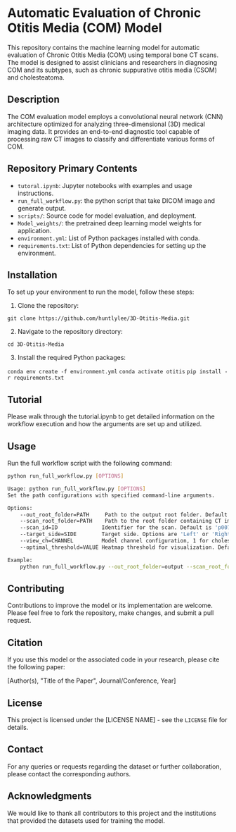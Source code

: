 # Automatic Evaluation of Chronic Otitis Media (COM) Model

This repository contains the machine learning model for automatic evaluation of Chronic Otitis Media (COM) using temporal bone CT scans. The model is designed to assist clinicians and researchers in diagnosing COM and its subtypes, such as chronic suppurative otitis media (CSOM) and cholesteatoma.

## Description

The COM evaluation model employs a convolutional neural network (CNN) architecture optimized for analyzing three-dimensional (3D) medical imaging data. It provides an end-to-end diagnostic tool capable of processing raw CT images to classify and differentiate various forms of COM.

## Repository Primary Contents 

- `tutoral.ipynb`: Jupyter notebooks with examples and usage instructions.
- `run_full_workflow.py`: the python script that take DICOM image and generate output. 
- `scripts/`: Source code for model evaluation, and deployment.
- `Model_weights/`: the pretrained deep learning model weights for application.
- `environment.yml`: List of Python packages installed with conda.
- `requirements.txt`: List of Python dependencies for setting up the environment.

## Installation

To set up your environment to run the model, follow these steps:

1. Clone the repository:

`git clone https://github.com/huntlylee/3D-Otitis-Media.git`

2. Navigate to the repository directory:

`cd 3D-Otitis-Media`

3. Install the required Python packages:

`conda env create -f environment.yml`
`conda activate otitis`
`pip install -r requirements.txt`

## Tutorial

Please walk through the tutorial.ipynb to get detailed information on the workflow execution and how the arguments are set up and utilized.

## Usage
Run the full workflow script with the following command:

```bash
python run_full_workflow.py [OPTIONS]

Usage: python run_full_workflow.py [OPTIONS]
Set the path configurations with specified command-line arguments.

Options:
    --out_root_folder=PATH     Path to the output root folder. Default is 'output'.
    --scan_root_folder=PATH    Path to the root folder containing CT images. Default is 'CT_images'.
    --scan_id=ID              Identifier for the scan. Default is 'p00726056-231124'.
    --target_side=SIDE        Target side. Options are 'Left' or 'Right'. Default is 'Left'.
    --view_ch=CHANNEL         Model channel configuration, 1 for cholesteatoma, 0 for non-cholesteatoma. Default is 1.
    --optimal_threshold=VALUE Heatmap threshold for visualization. Default is 0.45.

Example:
    python run_full_workflow.py --out_root_folder=output --scan_root_folder=CT_images --scan_id=p00726123 --target_side=Left --view_ch=1 --optimal_threshold=0.45
```

## Contributing

Contributions to improve the model or its implementation are welcome. Please feel free to fork the repository, make changes, and submit a pull request.

## Citation

If you use this model or the associated code in your research, please cite the following paper:

[Author(s), "Title of the Paper", Journal/Conference, Year]

## License

This project is licensed under the [LICENSE NAME] - see the `LICENSE` file for details.

## Contact

For any queries or requests regarding the dataset or further collaboration, please contact the corresponding authors.

## Acknowledgments

We would like to thank all contributors to this project and the institutions that provided the datasets used for training the model.
